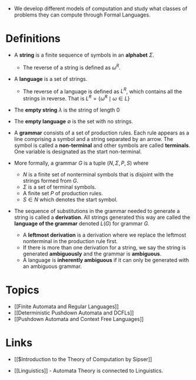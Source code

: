 * We develop different models of computation and study what classes of problems they can compute through Formal Languages.
# Definitions
* A **string** is a finite sequence of symbols in an **alphabet** $\Sigma$. 
	* The reverse of a string is defined as $\omega^R$.
* A **language** is a set of strings.
	* The reverse of a language is defined as $L^R$, which contains all the strings in reverse. That is $L^R = \{\omega^R \mid \omega \in L\}$
* The **empty string** $\lambda$ is the string of length $0$ 
* The **empty language** $\emptyset$ is the set with no strings.

* A **grammar** consists of a set of production rules. Each rule appears as a line comprising a symbol and a string separated by an arrow. The symbol is called a **non-terminal** and other symbols are called **terminals**. One variable is designated as the start non-terminal.
* More formally, a grammar $G$ is a tuple $(N,\Sigma,P,S)$ where 
	* $N$ is a finite set of nonterminal symbols that is disjoint with the strings formed from $G$.
	* $\Sigma$ is a set of terminal symbols.
	* A finite set $P$ of production rules.
	* $S\in N$ which denotes the start symbol. 
* The sequence of substitutions in the grammar needed to generate a string is called a **derivation**. All strings generated this way are called the **language of the grammar** denoted $L(G)$ for grammar $G$.
	* A **leftmost derivation** is a derivation where we replace the leftmost nonterminal in the production rule first.
	* If there is more than one derivation for a string, we say the string is generated **ambiguously** and the grammar is **ambiguous**.
	* A language is **inherently ambiguous** if it can only be generated with an ambiguous grammar.
# Topics
* [[Finite Automata and Regular Languages]]
* [[Deterministic Pushdown Automata and DCFLs]]
* [[Pushdown Automata and Context Free Languages]]
# Links
* [[$Introduction to the Theory of Computation by Sipser]]

* [[Linguistics]] - Automata Theory is connected to Linguistics.